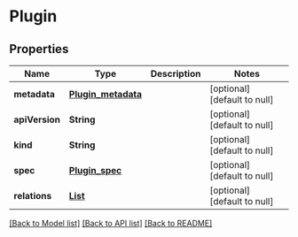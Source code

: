 # Plugin

## Properties

| Name           | Type                                      | Description | Notes                        |
| -------------- | ----------------------------------------- | ----------- | ---------------------------- |
| **metadata**   | [**Plugin_metadata**](Plugin_metadata.md) |             | [optional] [default to null] |
| **apiVersion** | **String**                                |             | [optional] [default to null] |
| **kind**       | **String**                                |             | [optional] [default to null] |
| **spec**       | [**Plugin_spec**](Plugin_spec.md)         |             | [optional] [default to null] |
| **relations**  | [**List**](Plugin_relations_inner.md)     |             | [optional] [default to null] |

[[Back to Model list]](../README.md#documentation-for-models) [[Back to API list]](../README.md#documentation-for-api-endpoints) [[Back to README]](../README.md)
